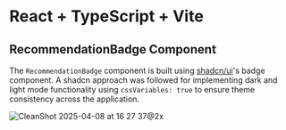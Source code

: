# React + TypeScript + Vite


## RecommendationBadge Component

The `RecommendationBadge` component is built using [shadcn/ui](https://github.com/shadcn/ui)'s badge component. A shadcn
approach was followed for implementing dark and light mode functionality using `cssVariables: true` to ensure theme
consistency across the application.

![CleanShot 2025-04-08 at 16 27 37@2x](https://github.com/user-attachments/assets/4be6928e-2354-4453-826c-ef353ec23ea5)

